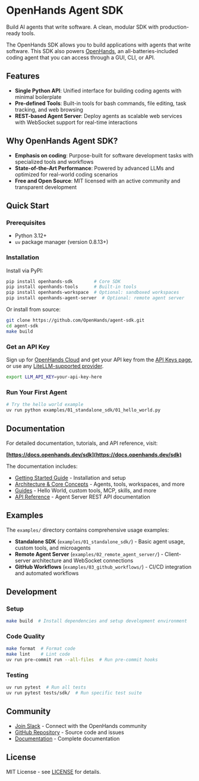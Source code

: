 # OpenHands Agent SDK

Build AI agents that write software. A clean, modular SDK with production-ready tools.

The OpenHands SDK allows you to build applications with agents that write software. This SDK also powers [OpenHands](https://github.com/OpenHands/OpenHands), an all-batteries-included coding agent that you can access through a GUI, CLI, or API.

## Features

- **Single Python API**: Unified interface for building coding agents with minimal boilerplate
- **Pre-defined Tools**: Built-in tools for bash commands, file editing, task tracking, and web browsing
- **REST-based Agent Server**: Deploy agents as scalable web services with WebSocket support for real-time interactions

## Why OpenHands Agent SDK?

- **Emphasis on coding**: Purpose-built for software development tasks with specialized tools and workflows
- **State-of-the-Art Performance**: Powered by advanced LLMs and optimized for real-world coding scenarios
- **Free and Open Source**: MIT licensed with an active community and transparent development

## Quick Start

### Prerequisites

- Python 3.12+
- `uv` package manager (version 0.8.13+)

### Installation

Install via PyPI:

```bash
pip install openhands-sdk        # Core SDK
pip install openhands-tools      # Built-in tools
pip install openhands-workspace  # Optional: sandboxed workspaces
pip install openhands-agent-server  # Optional: remote agent server
```

Or install from source:

```bash
git clone https://github.com/OpenHands/agent-sdk.git
cd agent-sdk
make build
```

### Get an API Key

Sign up for [OpenHands Cloud](https://app.all-hands.dev) and get your API key from the [API Keys page](https://app.all-hands.dev/settings/api-keys), or use any [LiteLLM-supported provider](https://docs.litellm.ai/docs/providers).

```bash
export LLM_API_KEY=your-api-key-here
```

### Run Your First Agent

```bash
# Try the hello world example
uv run python examples/01_standalone_sdk/01_hello_world.py
```

## Documentation

For detailed documentation, tutorials, and API reference, visit:

**[https://docs.openhands.dev/sdk](https://docs.openhands.dev/sdk)**

The documentation includes:
- [Getting Started Guide](https://docs.openhands.dev/sdk/getting-started) - Installation and setup
- [Architecture & Core Concepts](https://docs.openhands.dev/sdk/arch/overview) - Agents, tools, workspaces, and more
- [Guides](https://docs.openhands.dev/sdk/guides/hello-world) - Hello World, custom tools, MCP, skills, and more
- [API Reference](https://docs.openhands.dev/sdk/guides/agent-server/api-reference/server-details/alive) - Agent Server REST API documentation

## Examples

The `examples/` directory contains comprehensive usage examples:

- **Standalone SDK** (`examples/01_standalone_sdk/`) - Basic agent usage, custom tools, and microagents
- **Remote Agent Server** (`examples/02_remote_agent_server/`) - Client-server architecture and WebSocket connections
- **GitHub Workflows** (`examples/03_github_workflows/`) - CI/CD integration and automated workflows

## Development

### Setup

```bash
make build  # Install dependencies and setup development environment
```

### Code Quality

```bash
make format  # Format code
make lint    # Lint code
uv run pre-commit run --all-files  # Run pre-commit hooks
```

### Testing

```bash
uv run pytest  # Run all tests
uv run pytest tests/sdk/  # Run specific test suite
```

## Community

- [Join Slack](https://openhands.dev/joinslack) - Connect with the OpenHands community
- [GitHub Repository](https://github.com/OpenHands/agent-sdk) - Source code and issues
- [Documentation](https://docs.openhands.dev/sdk) - Complete documentation

## License

MIT License - see [LICENSE](LICENSE) for details.
